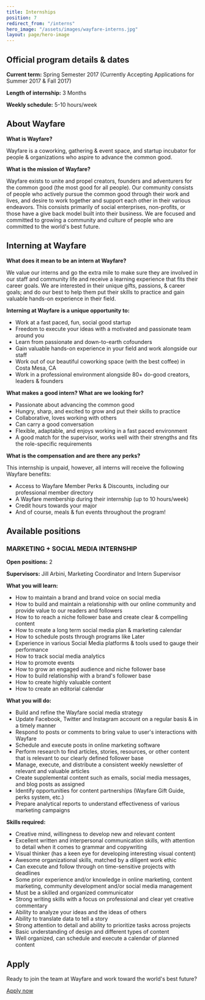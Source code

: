 ```yaml
---
title: Internships
position: 7
redirect_from: "/interns"
hero_image: "/assets/images/wayfare-interns.jpg"
layout: page/hero-image
---
```


## Official program details & dates

**Current term:**
Spring Semester 2017 (Currently Accepting Applications for Summer 2017 & Fall 2017)

**Length of internship:**
3 Months

**Weekly schedule:**
5-10 hours/week

## About Wayfare

**What is Wayfare?**

Wayfare is a coworking, gathering & event space, and startup incubator for people & organizations who aspire to advance the common good. 

**What is the mission of Wayfare?**

Wayfare exists to unite and propel creators, founders and adventurers for the common good (the most good for all people). Our community consists of people who actively pursue the common good through their work and lives, and desire to work together and support each other in their various endeavors. This consists primarily of social enterprises, non-profits, or those have a give back model built into their business. We are focused and committed to growing  a community and culture of people who are committed to the world's best future.

## Interning at Wayfare

**What does it mean to be an intern at Wayfare?**

We value our interns and go the extra mile to make sure they are involved in our staff and community life and receive a learning experience that fits their career goals. We are interested in their unique gifts, passions, & career goals; and do  our best to help them put their skills to practice and gain valuable hands-on experience in their field.

**Interning at Wayfare is a unique opportunity to:**

* Work at a fast paced, fun, social good startup
* Freedom to execute your ideas with a motivated and passionate team around you
* Learn from passionate and down-to-earth cofounders
* Gain valuable hands-on experience in your field and work alongside our staff
* Work out of our beautiful coworking space (with the best coffee) in Costa Mesa, CA
* Work in a professional environment alongside 80+ do-good creators, leaders & founders

**What makes a good intern? What are we looking for?**

* Passionate about advancing the common good
* Hungry, sharp, and excited to grow and put their skills to practice
* Collaborative, loves working with others
* Can carry a good conversation
* Flexible, adaptable, and enjoys working in a fast paced environment
* A good match for the supervisor, works well with their strengths and fits the role-specific requirements

**What is the compensation and are there any perks?**

This internship is unpaid, however, all interns will receive the following Wayfare benefits:

* Access to Wayfare Member Perks & Discounts, including our professional member directory
* A Wayfare membership during their internship (up to 10 hours/week)
* Credit hours towards your major
* And of course, meals & fun events throughout the program!

## Available positions

### MARKETING + SOCIAL MEDIA INTERNSHIP

**Open positions:**
2

**Supervisors:**
Jill Arbini, Marketing Coordinator and Intern Supervisor

**What you will learn:**

* How to maintain a brand and brand voice on social media
* How to build and maintain a relationship with our online community and provide value to our readers and followers
* How to to reach a niche follower base and create clear & compelling content
* How to create a long term social media plan & marketing calendar
* How to schedule posts through programs like Later
* Experience in various Social Media platforms & tools used to gauge their performance
* How to track social media analytics
* How to promote events
* How to grow an engaged audience and niche follower base
* How to build relationship with a brand's follower base
* How to create highly valuable content
* How to create an editorial calendar

**What you will do:**

* Build and refine the Wayfare social media strategy
* Update Facebook, Twitter and Instagram account on a regular basis & in a timely manner
* Respond to posts or comments to bring value to user's interactions with Wayfare
* Schedule and execute posts in online marketing software
* Perform research to find articles, stories, resources, or other content that is relevant to our clearly defined follower base
* Manage, execute, and distribute a consistent weekly newsletter of relevant and valuable articles
* Create supplemental content such as emails, social media messages, and blog posts as assigned
* Identify opportunities for content partnerships (Wayfare Gift Guide, perks system, etc.)
* Prepare analytical reports to understand effectiveness of various marketing campaigns

**Skills required:**

* Creative mind, willingness to develop new and relevant content
* Excellent written and interpersonal communication skills, with attention to detail when it comes to grammar and copywriting
* Visual thinker (has a keen eye for developing interesting visual content)
* Awesome organizational skills, matched by a diligent work ethic
* Can execute and follow through on time-sensitive projects with deadlines
* Some prior experience and/or knowledge in online marketing, content marketing, community development and/or social media management
* Must be a skilled and organized communicator
* Strong writing skills with a focus on professional and clear yet creative commentary
* Ability to analyze your ideas and the ideas of others
* Ability to translate data to tell a story
* Strong attention to detail and ability to prioritize tasks across projects
* Basic understanding of design and different types of content
* Well organized, can schedule and execute a calendar of planned content

## Apply

Ready to join the team at Wayfare and work toward the world's best future?

<p><a href="https://wayfare.typeform.com/to/xPJDH2" class="btn btn-primary btn-lg">Apply now</a></p>
